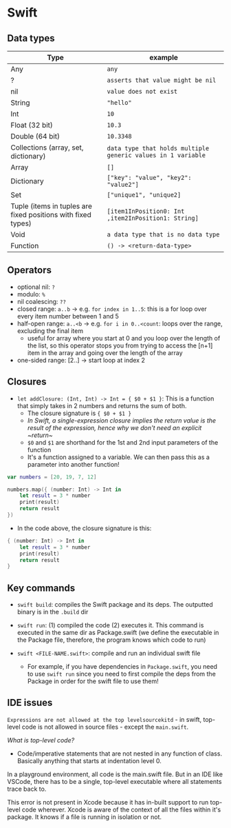 # Swift

## Data types

| Type     | example |
| -------- | ------- |
| Any  | `any`    |
| ?  | `asserts that value might be nil`    |
| nil  | `value does not exist`    |
| String  | `"hello"`    |
| Int | `10`     |
| Float (32 bit)  | `10.3`    |
| Double (64 bit)    | `10.3348`    |
| Collections (array, set, dictionary)    | `data type that holds multiple generic values in 1 variable`    |
| Array    | `[]`    |
| Dictionary    | `["key": "value", "key2": "value2"]`    |
| Set    | `["unique1", "unique2]`    |
| Tuple (items in tuples are fixed positions with fixed types)    | `[item1InPosition0: Int ,item2InPosition1: String]` |
| Void    | `a data type that is no data type` |
| Function    | `() -> <return-data-type>` |

## Operators

- optional nil: `?`
- modulo: `%`
- nil coalescing: `??`
- closed range: `a..b` -> e.g. `for index in 1..5`: this is a for loop over every item number between 1 and 5
- half-open range: `a..<b` -> e.g. `for i in 0..<count`: loops over the range, excluding the final item
  - useful for array where you start at 0 and you loop over the length of the list, so this operator stops you from trying to access the [n+1] item in the array and going over the length of the array
- one-sided range: [2..] -> start loop at index 2

## Closures

- `let addClosure: (Int, Int) -> Int = { $0 + $1 }`: This is a function that simply takes in 2 numbers and returns the sum of both.
  - The closure signature is `{ $0 + $1 }`
  - *In Swift, a single-expression closure implies the return value is the result of the expression, hence why we don't need an explicit ~return~*
  - `$0` and `$1` are shorthand for the 1st and 2nd input parameters of the function
  - It's a function assigned to a variable. We can then pass this as a parameter into another function!


```swift
var numbers = [20, 19, 7, 12]

numbers.map({ (number: Int) -> Int in
    let result = 3 * number
    print(result)
    return result
})
```

- In the code above, the closure signature is this:

```swift
{ (number: Int) -> Int in
    let result = 3 * number
    print(result)
    return result
}
```


## Key commands

- `swift build`: compiles the Swift package and its deps. The outputted binary is in the `.build` dir

- `swift run`: (1) compiled the code (2) executes it. This command is executed in the same dir as Package.swift (we define the executable in the Package file, therefore, the program knows which code to run)

- `swift <FILE-NAME.swift>`: compile and run an individual swift file
  - For example, if you have dependencies in `Package.swift`, you need to use `swift run` since you need to first compile the deps from the Package in order for the swift file to use them!

## IDE issues

`Expressions are not allowed at the top levelsourcekitd` - in swift, top-level code is not allowed in source files - except the `main.swift`.

*What is top-level code?*

- Code/imperative statements that are not nested in any function of class. Basically anything that starts at indentation level 0.

In a playground environment, all code is the main.swift file. But in an IDE like VSCode, there has to be a single, top-level executable where all statements trace back to.

This error is not present in Xcode because it has in-built support to run top-level code wherever. Xcode is aware of the context of all the files within it's package. It knows if a file is running in isolation or not.

